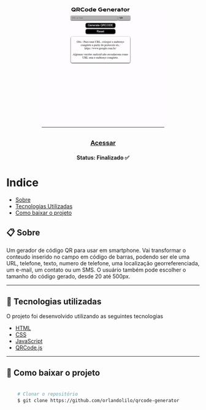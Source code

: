 

<h1 align="center">
    <img src="img/qrcode-generator-preview.gif" alt="QRCode Generator gif">
</h1>

<h3 align="center">
   <a href="https://qrcode-generat0r.netlify.app/">Acessar</a>
</h3>

<h4 align="center"> 
	Status: Finalizado ✅
</h4>

# Indice

- [Sobre](#-sobre)
- [Tecnologias Utilizadas](#-Tecnologias-utilizadas)
- [Como baixar o projeto](#-Como-baixar-o-projeto)

## 📋 Sobre

Um gerador de código QR para usar em smartphone. Vai transformar o conteudo inserido no campo em código de barras, podendo ser ele uma URL, telefone, texto, numero de telefone, uma localização georreferenciada, um e-mail, um contato ou um SMS. O usuário também pode escolher o tamanho do código gerado, desde 20 até 500px.

---


## 🚀 Tecnologias utilizadas

O projeto foi desenvolvido utilizando as seguintes tecnologias 

- [HTML](https://www.w3schools.com/html/)
- [CSS](https://www.w3schools.com/css/)
- [JavaScript](https://www.javascript.com/)
- [QRCode.js](http://davidshimjs.github.io/qrcodejs/)


---

## 📁 Como baixar o projeto

```bash

    # Clonar o repositório
    $ git clone https://github.com/orlandolilo/qrcode-generator


```